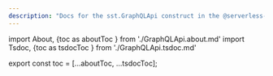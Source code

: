 ```yaml
---
description: "Docs for the sst.GraphQLApi construct in the @serverless-stack/resources package"
---
```

import About, {toc as aboutToc } from './GraphQLApi.about.md'
import Tsdoc, {toc as tsdocToc } from './GraphQLApi.tsdoc.md'

<About />
<Tsdoc />

export const toc = [...aboutToc, ...tsdocToc];